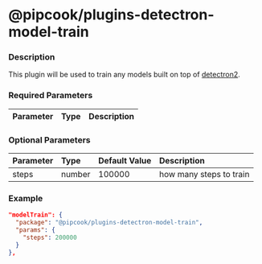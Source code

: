 # @pipcook/plugins-detectron-model-train

### Description

This plugin will be used to train any models built on top of [detectron2](https://github.com/facebookresearch/detectron2).


### Required Parameters

| Parameter | Type | Description |
|:----------|:-----|:------------|


### Optional Parameters

| Parameter | Type | Default Value | Description |
|:----------|:-----|:------|:-----|
|steps|number|100000|how many steps to train|

### Example
```json
"modelTrain": {
  "package": "@pipcook/plugins-detectron-model-train",
  "params": {
    "steps": 200000
  }
},
```
